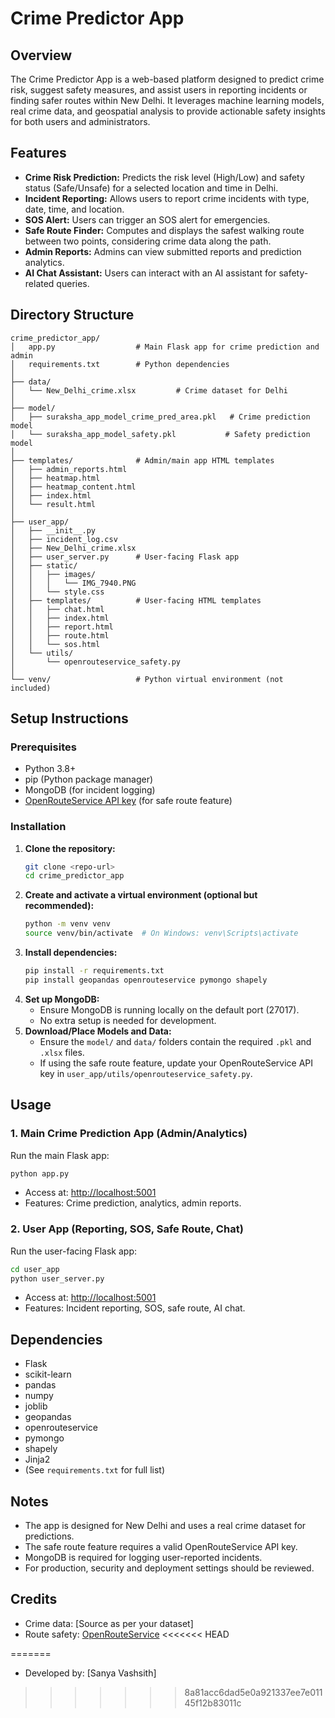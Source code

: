 # Crime Predictor App

## Overview
The Crime Predictor App is a web-based platform designed to predict crime risk, suggest safety measures, and assist users in reporting incidents or finding safer routes within New Delhi. It leverages machine learning models, real crime data, and geospatial analysis to provide actionable safety insights for both users and administrators.

## Features
- **Crime Risk Prediction:** Predicts the risk level (High/Low) and safety status (Safe/Unsafe) for a selected location and time in Delhi.
- **Incident Reporting:** Allows users to report crime incidents with type, date, time, and location.
- **SOS Alert:** Users can trigger an SOS alert for emergencies.
- **Safe Route Finder:** Computes and displays the safest walking route between two points, considering crime data along the path.
- **Admin Reports:** Admins can view submitted reports and prediction analytics.
- **AI Chat Assistant:** Users can interact with an AI assistant for safety-related queries.

## Directory Structure
```
crime_predictor_app/
│   app.py                  # Main Flask app for crime prediction and admin
│   requirements.txt        # Python dependencies
│
├── data/
│   └── New_Delhi_crime.xlsx         # Crime dataset for Delhi
│
├── model/
│   ├── suraksha_app_model_crime_pred_area.pkl   # Crime prediction model
│   └── suraksha_app_model_safety.pkl           # Safety prediction model
│
├── templates/              # Admin/main app HTML templates
│   ├── admin_reports.html
│   ├── heatmap.html
│   ├── heatmap_content.html
│   ├── index.html
│   └── result.html
│
├── user_app/
│   ├── __init__.py
│   ├── incident_log.csv
│   ├── New_Delhi_crime.xlsx
│   ├── user_server.py      # User-facing Flask app
│   ├── static/
│   │   ├── images/
│   │   │   └── IMG_7940.PNG
│   │   └── style.css
│   ├── templates/          # User-facing HTML templates
│   │   ├── chat.html
│   │   ├── index.html
│   │   ├── report.html
│   │   ├── route.html
│   │   └── sos.html
│   └── utils/
│       └── openrouteservice_safety.py
│
└── venv/                   # Python virtual environment (not included)
```

## Setup Instructions
### Prerequisites
- Python 3.8+
- pip (Python package manager)
- MongoDB (for incident logging)
- [OpenRouteService API key](https://openrouteservice.org/sign-up/) (for safe route feature)

### Installation
1. **Clone the repository:**
   ```bash
   git clone <repo-url>
   cd crime_predictor_app
   ```
2. **Create and activate a virtual environment (optional but recommended):**
   ```bash
   python -m venv venv
   source venv/bin/activate  # On Windows: venv\Scripts\activate
   ```
3. **Install dependencies:**
   ```bash
   pip install -r requirements.txt
   pip install geopandas openrouteservice pymongo shapely
   ```
4. **Set up MongoDB:**
   - Ensure MongoDB is running locally on the default port (27017).
   - No extra setup is needed for development.
5. **Download/Place Models and Data:**
   - Ensure the `model/` and `data/` folders contain the required `.pkl` and `.xlsx` files.
   - If using the safe route feature, update your OpenRouteService API key in `user_app/utils/openrouteservice_safety.py`.

## Usage
### 1. Main Crime Prediction App (Admin/Analytics)
Run the main Flask app:
```bash
python app.py
```
- Access at: [http://localhost:5001](http://localhost:5001)
- Features: Crime prediction, analytics, admin reports.

### 2. User App (Reporting, SOS, Safe Route, Chat)
Run the user-facing Flask app:
```bash
cd user_app
python user_server.py
```
- Access at: [http://localhost:5001](http://localhost:5001)
- Features: Incident reporting, SOS, safe route, AI chat.

## Dependencies
- Flask
- scikit-learn
- pandas
- numpy
- joblib
- geopandas
- openrouteservice
- pymongo
- shapely
- Jinja2
- (See `requirements.txt` for full list)

## Notes
- The app is designed for New Delhi and uses a real crime dataset for predictions.
- The safe route feature requires a valid OpenRouteService API key.
- MongoDB is required for logging user-reported incidents.
- For production, security and deployment settings should be reviewed.

## Credits
- Crime data: [Source as per your dataset]
- Route safety: [OpenRouteService](https://openrouteservice.org/)
<<<<<<< HEAD

=======
- Developed by: [Sanya Vashsith] 
>>>>>>> 8a81acc6dad5e0a921337ee7e01145f12b83011c
